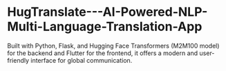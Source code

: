 # HugTranslate---AI-Powered-NLP-Multi-Language-Translation-App
Built with Python, Flask, and Hugging Face Transformers (M2M100 model) for the backend and Flutter for the frontend, it offers a modern and user-friendly interface for global communication.
